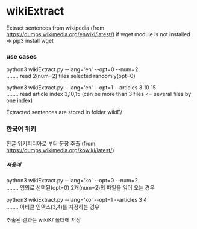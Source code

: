 # wikiExtract

Extract sentences from wikipedia (from https://dumps.wikimedia.org/enwiki/latest/)
if wget module is not installed => pip3 install wget

### use cases
  python3 wikiExtract.py --lang='en' --opt=0 --num=2     
  ........ read 2(num=2) files selected randomly(opt=0) 

  python3 wikiExtract.py --lang='en' --opt=1 --articles 3 10 15     
  ........ read article index 3,10,15 (can be more than 3 files <= several files by one index) 

  Extracted sentences are stored in folder wikiE/


### 한국어 위키
한글 위키피디아로 부터 문장 추출 (from https://dumps.wikimedia.org/kowiki/latest/)

##### 사용례
  python3 wikiExtract.py --lang='ko' --opt=0 --num=2   
  ........ 임의로 선택된(opt=0) 2개(num=2)의 파일을 읽어 오는 경우  

  python3 wikiExtract.py --lang='ko' --opt=1 --articles 3 4  
  ........ 아티클 인덱스(3,4)를 지정하는 경우
 
  추출된 결과는 wikiK/ 폴더에 저장
